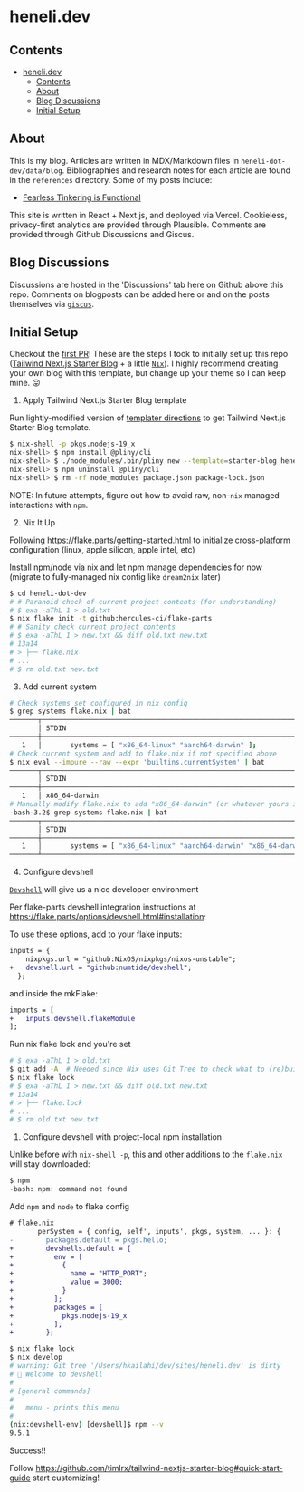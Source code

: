 # heneli.dev

## Contents
- [heneli.dev](#henelidev)
  - [Contents](#contents)
  - [About](#about)
  - [Blog Discussions](#blog-discussions)
  - [Initial Setup](#initial-setup)

## About

This is my blog. Articles are written in MDX/Markdown files in `heneli-dot-dev/data/blog`. Bibliographies and research notes for each article are found in the `references` directory. Some of my posts include:

- [Fearless Tinkering is Functional](https://www.heneli.dev/blog/fearless-tinkering-is-functional)

This site is written in React + Next.js, and deployed via Vercel. Cookieless, privacy-first analytics are provided through Plausible. Comments are provided through Github Discussions and Giscus.

## Blog Discussions

Discussions are hosted in the 'Discussions' tab here on Github above this repo. Comments on blogposts can be added here or and on the posts themselves via [`giscus`](https://github.com/laymonage/giscus).

## Initial Setup

Checkout the [first PR](https://github.com/hkailahi/heneli.dev/pull/2)! These are the steps I took to initially set up this repo ([Tailwind Next.js Starter Blog](https://github.com/timlrx/tailwind-nextjs-starter-blog#quick-start-guide) + a little [`Nix`](zero-to-nix.com)). I highly recommend creating your own blog with this template, but change up your theme so I can keep mine. 😛

1. Apply Tailwind Next.js Starter Blog template

Run lightly-modified version of [templater directions](https://github.com/timlrx/tailwind-nextjs-starter-blog#quick-start-guide) to get Tailwind Next.js Starter Blog template.

```bash
$ nix-shell -p pkgs.nodejs-19_x
nix-shell> $ npm install @pliny/cli
nix-shell> $ ./node_modules/.bin/pliny new --template=starter-blog heneli-dot-dev
nix-shell> $ npm uninstall @pliny/cli                                                      # FIXME NOTE - Haven't run yet
nix-shell> $ rm -rf node_modules package.json package-lock.json                            # FIXME NOTE - Haven't run yet
```

NOTE: In future attempts, figure out how to avoid raw, non-`nix` managed interactions with `npm`.


2. Nix It Up

Following https://flake.parts/getting-started.html to initialize cross-platform configuration (linux, apple silicon,  apple intel, etc)

Install npm/node via nix and let npm manage dependencies for now (migrate to fully-managed nix config like `dream2nix` later)

```bash
$ cd heneli-dot-dev
# # Paranoid check of current project contents (for understanding)
# $ exa -aThL 1 > old.txt
$ nix flake init -t github:hercules-ci/flake-parts
# # Sanity check current project contents
# $ exa -aThL 1 > new.txt && diff old.txt new.txt
# 13a14
# > ├── flake.nix
# ...
# $ rm old.txt new.txt
```

3. Add current system

```bash
# Check systems set configured in nix config
$ grep systems flake.nix | bat
───────┬──────────────────────────────────────────────────────────────────────────────────────────────────────
       │ STDIN
───────┼──────────────────────────────────────────────────────────────────────────────────────────────────────
   1   │       systems = [ "x86_64-linux" "aarch64-darwin" ];
# Check current system and add to flake.nix if not specified above
$ nix eval --impure --raw --expr 'builtins.currentSystem' | bat
───────┬──────────────────────────────────────────────────────────────────────────────────────────────────────
       │ STDIN
───────┼──────────────────────────────────────────────────────────────────────────────────────────────────────
   1   │ x86_64-darwin
# Manually modify flake.nix to add "x86_64-darwin" (or whatever yours is) system string
-bash-3.2$ grep systems flake.nix | bat
───────┬──────────────────────────────────────────────────────────────────────────────────────────────────────
       │ STDIN
───────┼──────────────────────────────────────────────────────────────────────────────────────────────────────
   1   │       systems = [ "x86_64-linux" "aarch64-darwin" "x86_64-darwin" ];
───────┴──────────────────────────────────────────────────────────────────────────────────────────────────────
```

4.  Configure devshell

[`Devshell`]() will give us a nice developer environment

Per flake-parts devshell integration instructions at https://flake.parts/options/devshell.html#installation:

To use these options, add to your flake inputs:

```diff
inputs = {
    nixpkgs.url = "github:NixOS/nixpkgs/nixos-unstable";
+   devshell.url = "github:numtide/devshell";
  };
```

and inside the mkFlake:

```diff
imports = [
+   inputs.devshell.flakeModule
];
```

Run nix flake lock and you're set
```bash
# $ exa -aThL 1 > old.txt
$ git add -A  # Needed since Nix uses Git Tree to check what to (re)build
$ nix flake lock
# $ exa -aThL 1 > new.txt && diff old.txt new.txt
# 13a14
# > ├── flake.lock
# ...
# $ rm old.txt new.txt
```

1. Configure devshell with project-local npm installation

Unlike before with `nix-shell -p`, this and other additions to the `flake.nix` will stay downloaded:

```bash
$ npm
-bash: npm: command not found
```

Add `npm` and `node` to flake config
```diff
# flake.nix
       perSystem = { config, self', inputs', pkgs, system, ... }: {
-        packages.default = pkgs.hello;
+        devshells.default = {
+          env = [
+            {
+              name = "HTTP_PORT";
+              value = 3000;
+            }
+          ];
+          packages = [
+            pkgs.nodejs-19_x
+          ];
+        };
```

```bash
$ nix flake lock
$ nix develop
# warning: Git tree '/Users/hkailahi/dev/sites/heneli.dev' is dirty
# 🔨 Welcome to devshell
#
# [general commands]
#
#   menu - prints this menu
#
(nix:devshell-env) [devshell]$ npm --v
9.5.1
```

Success!!

Follow https://github.com/timlrx/tailwind-nextjs-starter-blog#quick-start-guide start customizing!